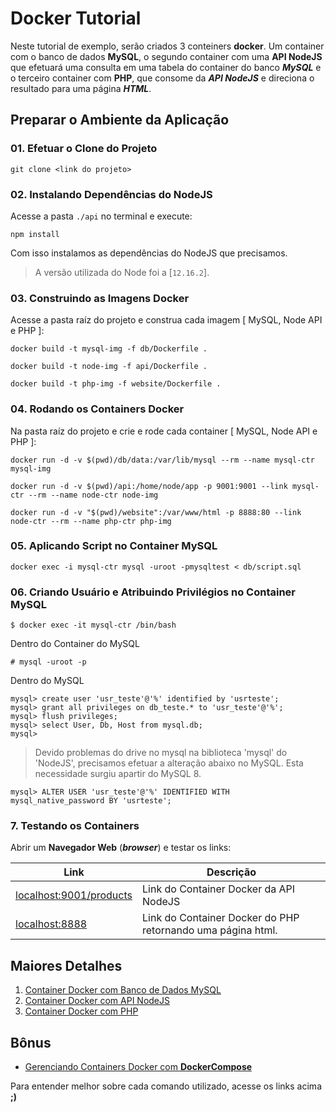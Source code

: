 # Docker Tutorial

Neste tutorial de exemplo, serão criados 3 conteiners **docker**. Um container com o banco de dados **MySQL**, o segundo container com uma **API NodeJS** que efetuará uma consulta em uma tabela do container do banco **_MySQL_** e o terceiro container com **PHP**, que consome da **_API NodeJS_** e direciona o resultado para uma página **_HTML_**.

## Preparar o Ambiente da Aplicação

### 01. Efetuar o Clone do Projeto

```
git clone <link do projeto>
```


### 02. Instalando Dependências do NodeJS

Acesse a pasta `./api` no terminal e execute:
```
npm install
```

Com isso instalamos as dependências do NodeJS que precisamos.
> A versão utilizada do Node foi a [```12.16.2```].

### 03. Construindo as Imagens Docker

Acesse a pasta raíz do projeto e construa cada imagem [ MySQL, Node API e PHP ]:

```
docker build -t mysql-img -f db/Dockerfile .
```
```
docker build -t node-img -f api/Dockerfile .
```
```
docker build -t php-img -f website/Dockerfile .
```

### 04. Rodando os Containers Docker
Na pasta raíz do projeto e crie e rode cada container [ MySQL, Node API e PHP ]:

```
docker run -d -v $(pwd)/db/data:/var/lib/mysql --rm --name mysql-ctr mysql-img
```
```
docker run -d -v $(pwd)/api:/home/node/app -p 9001:9001 --link mysql-ctr --rm --name node-ctr node-img
```
```
docker run -d -v "$(pwd)/website":/var/www/html -p 8888:80 --link node-ctr --rm --name php-ctr php-img
```

### 05. Aplicando Script no Container MySQL

```
docker exec -i mysql-ctr mysql -uroot -pmysqltest < db/script.sql
```

### 06. Criando Usuário e Atribuindo Privilégios no Container MySQL

```
$ docker exec -it mysql-ctr /bin/bash
```

Dentro do Container do MySQL

```
# mysql -uroot -p
```

Dentro do MySQL

```
mysql> create user 'usr_teste'@'%' identified by 'usrteste';
mysql> grant all privileges on db_teste.* to 'usr_teste'@'%';
mysql> flush privileges;
mysql> select User, Db, Host from mysql.db;
mysql> 
```

> Devido problemas do drive no mysql na biblioteca 'mysql' do 'NodeJS', precisamos efetuar
> a alteração abaixo no MySQL. Esta necessidade surgiu apartir do MySQL 8.
> 
```
mysql> ALTER USER 'usr_teste'@'%' IDENTIFIED WITH mysql_native_password BY 'usrteste';
```

### 7. Testando os Containers

Abrir um **Navegador Web** (**_browser_**) e testar os links:

Link | Descrição
---|---
[localhost:9001/products](http://localhost:9001/products) | Link do Container Docker da API NodeJS
[localhost:8888](http://localhost:8888) | Link do Container Docker do PHP retornando uma página html.

## Maiores Detalhes

1. [Container Docker com Banco de Dados MySQL](dockerMysql.md)
1. [Container Docker com API NodeJS](dockerNodejs.md)
1. [Container Docker com PHP](dockerPhp.md)

## Bônus
* [Gerenciando Containers Docker com **DockerCompose**](dockerCompose.md)

Para entender melhor sobre cada comando utilizado, acesse os links acima **;)**
